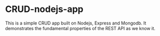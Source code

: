 # CRUD-nodejs-app
This is a simple CRUD app built on Nodejs, Express and Mongodb. It demonstrates the fundamental properties of the REST API as we know it.
